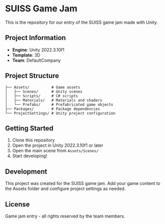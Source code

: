 # SUISS Game Jam

This is the repository for our entry of the SUISS game jam made with Unity.

## Project Information

- **Engine**: Unity 2022.3.10f1
- **Template**: 3D
- **Team**: DefaultCompany

## Project Structure

```
├── Assets/          # Game assets
│   ├── Scenes/      # Unity scenes
│   ├── Scripts/     # C# scripts
│   ├── Materials/   # Materials and shaders
│   └── Prefabs/     # Prefabricated game objects
├── Packages/        # Package dependencies
└── ProjectSettings/ # Unity project configuration
```

## Getting Started

1. Clone this repository
2. Open the project in Unity 2022.3.10f1 or later
3. Open the main scene from `Assets/Scenes/`
4. Start developing!

## Development

This project was created for the SUISS game jam. Add your game content to the Assets folder and configure project settings as needed.

## License

Game jam entry - all rights reserved by the team members.